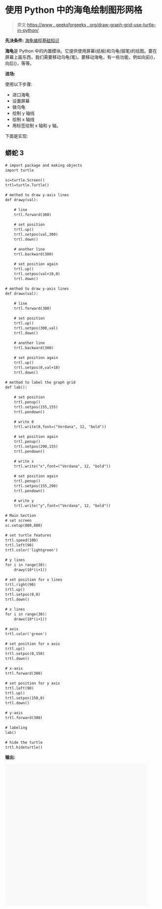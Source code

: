 # 使用 Python 中的海龟绘制图形网格

> 原文:[https://www . geeksforgeeks . org/draw-graph-grid-use-turtle-in-python/](https://www.geeksforgeeks.org/draw-graph-grid-using-turtle-in-python/)

**先决条件:** [海龟编程基础知识](https://www.geeksforgeeks.org/turtle-programming-python/)

**海龟**是 Python 中的内置模块。它提供使用屏幕(纸板)和乌龟(钢笔)的绘图。要在屏幕上画东西，我们需要移动乌龟(笔)。要移动海龟，有一些功能，例如向前()，向后()，等等。

**进场:**

使用以下步骤:

*   进口海龟
*   设置屏幕
*   做乌龟
*   绘制 y 轴线
*   绘制 x 轴线
*   用标签绘制 x 轴和 y 轴。

下面是实现:

## 蟒蛇 3

```
# import package and making objects
import turtle

sc=turtle.Screen()
trtl=turtle.Turtle()

# method to draw y-axis lines
def drawy(val):

    # line
    trtl.forward(300)

    # set position
    trtl.up()
    trtl.setpos(val,300)
    trtl.down()

    # another line
    trtl.backward(300)

    # set position again
    trtl.up()
    trtl.setpos(val+10,0)
    trtl.down()

# method to draw y-axis lines
def drawx(val):

    # line
    trtl.forward(300)

    # set position
    trtl.up()
    trtl.setpos(300,val)
    trtl.down()

    # another line
    trtl.backward(300)

    # set position again
    trtl.up()
    trtl.setpos(0,val+10)
    trtl.down()

# method to label the graph grid
def lab():

    # set position
    trtl.penup()
    trtl.setpos(155,155)
    trtl.pendown()

    # write 0
    trtl.write(0,font=("Verdana", 12, "bold"))

    # set position again
    trtl.penup()
    trtl.setpos(290,155)
    trtl.pendown()

    # write x
    trtl.write("x",font=("Verdana", 12, "bold"))

    # set position again
    trtl.penup()
    trtl.setpos(155,290)
    trtl.pendown()

    # write y
    trtl.write("y",font=("Verdana", 12, "bold"))

# Main Section
# set screen
sc.setup(800,800)   

# set turtle features
trtl.speed(100)
trtl.left(90) 
trtl.color('lightgreen')

# y lines
for i in range(30):
    drawy(10*(i+1))

# set position for x lines
trtl.right(90)
trtl.up()
trtl.setpos(0,0)
trtl.down()

# x lines
for i in range(30):
    drawx(10*(i+1))

# axis
trtl.color('green')

# set position for x axis
trtl.up()
trtl.setpos(0,150)
trtl.down()

# x-axis
trtl.forward(300)

# set position for y axis
trtl.left(90)
trtl.up()
trtl.setpos(150,0)
trtl.down()

# y-axis
trtl.forward(300)

# labeling
lab()

# hide the turtle
trtl.hideturtle()
```

**输出:**

![](img/19201217e4b7f7bb7e17110b13dd5172.png)